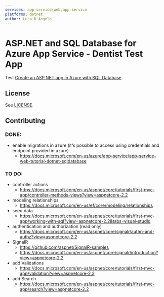 ```yaml
---
services: app-service\web,app-service
platforms: dotnet
author: Luca D'Angelo
---
```


# ASP.NET and SQL Database for Azure App Service - Dentist Test App

Test
[Create an ASP.NET app in Azure with SQL Database](https://docs.microsoft.com/en-us/azure/app-service-web/app-service-web-tutorial-dotnet-sqldatabase/). 

## License

See [LICENSE](LICENSE).

## Contributing

### DONE:
- enable migrations in azure (it's possible to access using credentials and endpoint provided in azure)
  - https://docs.microsoft.com/en-us/azure/app-service/app-service-web-tutorial-dotnet-sqldatabase

### TO DO:
- controller actions
  - https://docs.microsoft.com/en-us/aspnet/core/tutorials/first-mvc-app/controller-methods-views?view=aspnetcore-2.2
- modeling relationships
  - https://docs.microsoft.com/en-us/ef/core/modeling/relationships
- seed data
  - https://docs.microsoft.com/en-us/aspnet/core/tutorials/first-mvc-app/working-with-sql?view=aspnetcore-2.2&tabs=visual-studio
- authentication and authorization (read only)
  - https://docs.microsoft.com/en-us/aspnet/core/signalr/authn-and-authz?view=aspnetcore-2.2
- SignalR
  - https://github.com/aspnet/SignalR-samples
  - https://docs.microsoft.com/en-us/aspnet/core/signalr/introduction?view=aspnetcore-2.2
- add Validations
  - https://docs.microsoft.com/en-us/aspnet/core/tutorials/first-mvc-app/validation?view=aspnetcore-2.2
- add Search
  - https://docs.microsoft.com/en-us/aspnet/core/tutorials/first-mvc-app/search?view=aspnetcore-2.2
  
